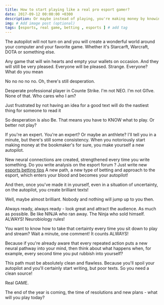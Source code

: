 ```yaml
---
title: How to start playing like a real pro esport gamer?
date: 2017-09-12 00:00:00 +0300
description: Or maybe instead of playing, you're making money by knowing how to gamble?
img: # Add image post (optional)
tags: [esports, real game, betting , esports ] # add tag
---
```


The autopilot will not turn on and you will create a wonderful world around your computer and your favorite game. Whether it's Starcarft, Warcraft, DOTA or something else.  

Any game that will win hearts and empty your wallets on occasion. And they will still be very pleased. Everyone will be pleased. Strange. Everyone? What do you mean

No no no no no.
Oh, there's still desperation.

Desperate professional player in Counte Strike. I'm not NEO. I'm not Gl1ve. None of that. Who cares who I am? 

Just frustrated by not having an idea for a good text will do the nastiest thing for someone to read it

So desperation is also Be.
That means you have to KNOW what to play.
Or better not play?

If you're an expert. You're an expert? Or maybe an anthlete?
I'll tell you in a minute, but there's still some consistency.
When you notoriously start making money at the bookmaker's for sure, you make yourself a new autopilot.

New neural connections are created, strengthened every time you write something. Do you write analysis on the esport forum ?
Just write new [esports betting tips](https://esporttalk.org/c/bettings-talks/34)
A new path, a new type of betting and approach to the esport, which enters your blood and becomes your autopilot!

And then, once you've made it in yourself, even in a situation of uncertainty, on the autopilot, you create brilliant texts!

Well, maybe almost brilliant.
Nobody and nothing will jump up to you then.

Always ready, always ready - look great and attract the audience. 
As much as possible.
Be like NINJA who ran away. The Ninja who sold himself.
ALWAYS!
Neurobiology rules!

You want to know how to take that certainty every time you sit down to play and stream?
Wait a minute, one comment!
It counts ALWAYS!

Because if you're already aware that every repeated action puts a new neural pathway into your mind, then think about what happens when, for example, every second time you put rubbish into yourself?



This path must be absolutely clean and flawless.
Because you'll spoil your autopilot and you'll certainly start writing, but poor texts.
So you need a clean source!

Real GAME. 

The end of the year is coming, the time of resolutions and new plans - what will you play today?
